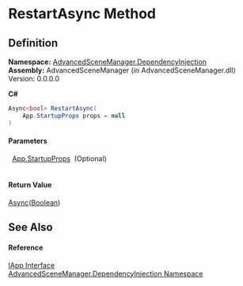 # RestartAsync Method




## Definition
**Namespace:** <a href="N_AdvancedSceneManager_DependencyInjection">AdvancedSceneManager.DependencyInjection</a>  
**Assembly:** AdvancedSceneManager (in AdvancedSceneManager.dll) Version: 0.0.0.0

**C#**
``` C#
Async<bool> RestartAsync(
	App.StartupProps props = null
)
```



#### Parameters
<dl><dt>  <a href="T_AdvancedSceneManager_Core_App_StartupProps">App.StartupProps</a>  (Optional)</dt><dd> </dd></dl>

#### Return Value
<a href="T_AdvancedSceneManager_Utility_Async_1">Async</a>(<a href="https://learn.microsoft.com/dotnet/api/system.boolean" target="_blank" rel="noopener noreferrer">Boolean</a>)

## See Also


#### Reference
<a href="T_AdvancedSceneManager_DependencyInjection_IApp">IApp Interface</a>  
<a href="N_AdvancedSceneManager_DependencyInjection">AdvancedSceneManager.DependencyInjection Namespace</a>  

